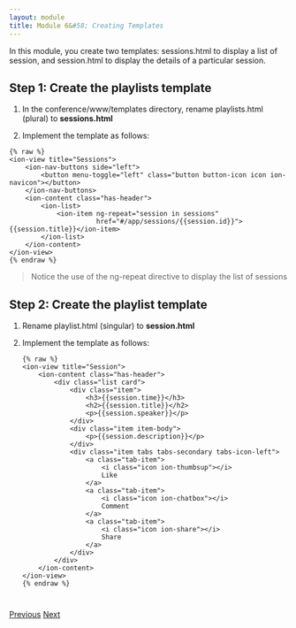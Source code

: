 ```yaml
---
layout: module
title: Module 6&#58; Creating Templates
---
```

In this module, you create two templates: sessions.html to display a list of session, 
and session.html to display the details of a particular session.

## Step 1: Create the playlists template

1. In the conference/www/templates directory, rename playlists.html (plural) to **sessions.html**

1. Implement the template as follows:

  ```
  {% raw %}
  <ion-view title="Sessions">
      <ion-nav-buttons side="left">
          <button menu-toggle="left" class="button button-icon icon ion-navicon"></button>
      </ion-nav-buttons>
      <ion-content class="has-header">
          <ion-list>
              <ion-item ng-repeat="session in sessions" 
                        href="#/app/sessions/{{session.id}}">{{session.title}}</ion-item>
          </ion-list>
      </ion-content>
  </ion-view>
  {% endraw %}
  ```

  > Notice the use of the ng-repeat directive to display the list of sessions


## Step 2: Create the playlist template

1. Rename playlist.html (singular) to **session.html**
 
1. Implement the template as follows:

    ```
    {% raw %}
    <ion-view title="Session">
        <ion-content class="has-header">
            <div class="list card">
                <div class="item">
                    <h3>{{session.time}}</h3>
                    <h2>{{session.title}}</h2>
                    <p>{{session.speaker}}</p>
                </div>
                <div class="item item-body">
                    <p>{{session.description}}</p>
                </div>
                <div class="item tabs tabs-secondary tabs-icon-left">
                    <a class="tab-item">
                        <i class="icon ion-thumbsup"></i>
                        Like
                    </a>
                    <a class="tab-item">
                        <i class="icon ion-chatbox"></i>
                        Comment
                    </a>
                    <a class="tab-item">
                        <i class="icon ion-share"></i>
                        Share
                    </a>
                </div>
            </div>
        </ion-content>
    </ion-view>
    {% endraw %}
    ```
  
<div class="row" style="margin-top:40px;">
<div class="col-sm-12">
<a href="create-angular-controller.html" class="btn btn-default"><i class="glyphicon glyphicon-chevron-left"></i> 
Previous</a>
<a href="angular-ui-router.html" class="btn btn-default pull-right">Next <i class="glyphicon 
glyphicon-chevron-right"></i></a>
</div>
</div>


